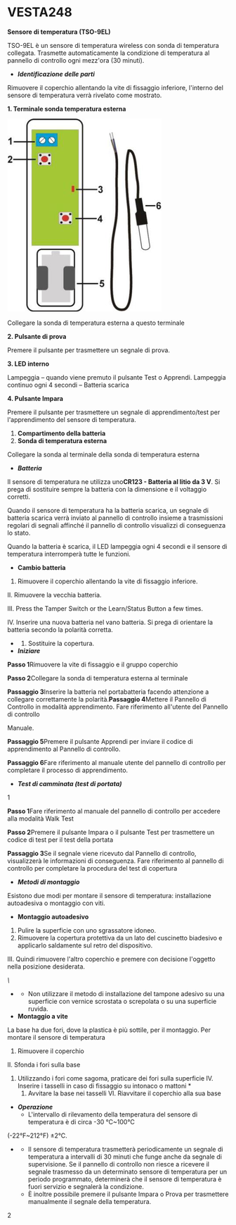 # VESTA248

**Sensore di temperatura (TSO-9EL)**

TSO-9EL è un sensore di temperatura wireless con sonda di temperatura collegata. Trasmette automaticamente la condizione di temperatura al pannello di controllo ogni mezz'ora (30 minuti).

* _**Identificazione delle parti**_

Rimuovere il coperchio allentando la vite di fissaggio inferiore, l'interno del sensore di temperatura verrà rivelato come mostrato.

**1. Terminale sonda temperatura esterna**

![](<.gitbook/assets/0 (96).jpeg>)

Collegare la sonda di temperatura esterna a questo terminale

**2. Pulsante di prova**

Premere il pulsante per trasmettere un segnale di prova.

**3. LED interno**

Lampeggia – quando viene premuto il pulsante Test o Apprendi. Lampeggia continuo ogni 4 secondi – Batteria scarica

**4. Pulsante Impara**

Premere il pulsante per trasmettere un segnale di apprendimento/test per l'apprendimento del sensore di temperatura.

1. **Compartimento della batteria**
2. **Sonda di temperatura esterna**

Collegare la sonda al terminale della sonda di temperatura esterna

* _**Batteria**_

Il sensore di temperatura ne utilizza uno**CR123 - Batteria al litio da 3 V**. Si prega di sostituire sempre la batteria con la dimensione e il voltaggio corretti.

Quando il sensore di temperatura ha la batteria scarica, un segnale di batteria scarica verrà inviato al pannello di controllo insieme a trasmissioni regolari di segnali affinché il pannello di controllo visualizzi di conseguenza lo stato.

Quando la batteria è scarica, il LED lampeggia ogni 4 secondi e il sensore di temperatura interromperà tutte le funzioni.

* **Cambio batteria**

1. Rimuovere il coperchio allentando la vite di fissaggio inferiore.

II. Rimuovere la vecchia batteria.

III. Press the Tamper Switch or the Learn/Status Button a few times.

IV. Inserire una nuova batteria nel vano batteria. Si prega di orientare la batteria secondo la polarità corretta.

*
  1. Sostituire la copertura.
* _**Iniziare**_

**Passo 1**Rimuovere la vite di fissaggio e il gruppo coperchio

**Passo 2**Collegare la sonda di temperatura esterna al terminale

**Passaggio 3**Inserire la batteria nel portabatteria facendo attenzione a collegare correttamente la polarità.**Passaggio 4**Mettere il Pannello di Controllo in modalità apprendimento. Fare riferimento all'utente del Pannello di controllo

Manuale.

**Passaggio 5**Premere il pulsante Apprendi per inviare il codice di apprendimento al Pannello di controllo.

**Passaggio 6**Fare riferimento al manuale utente del pannello di controllo per completare il processo di apprendimento.

* _**Test di camminata (test di portata)**_

1

**Passo 1**Fare riferimento al manuale del pannello di controllo per accedere alla modalità Walk Test

**Passo 2**Premere il pulsante Impara o il pulsante Test per trasmettere un codice di test per il test della portata

**Passaggio 3**Se il segnale viene ricevuto dal Pannello di controllo, visualizzerà le informazioni di conseguenza. Fare riferimento al pannello di controllo per completare la procedura del test di copertura

* _**Metodi di montaggio**_

Esistono due modi per montare il sensore di temperatura: installazione autoadesiva o montaggio con viti.

* **Montaggio autoadesivo**

1. Pulire la superficie con uno sgrassatore idoneo.
2. Rimuovere la copertura protettiva da un lato del cuscinetto biadesivo e applicarlo saldamente sul retro del dispositivo.

III. Quindi rimuovere l'altro coperchio e premere con decisione l'oggetto nella posizione desiderata.

_\\_

*
  * Non utilizzare il metodo di installazione del tampone adesivo su una superficie con vernice scrostata o screpolata o su una superficie ruvida.
* **Montaggio a vite**

La base ha due fori, dove la plastica è più sottile, per il montaggio. Per montare il sensore di temperatura

1. Rimuovere il coperchio

II. Sfonda i fori sulla base

1. Utilizzando i fori come sagoma, praticare dei fori sulla superficie IV. Inserire i tasselli in caso di fissaggio su intonaco o mattoni
   *
     1. Avvitare la base nei tasselli VI. Riavvitare il coperchio alla sua base

* _**Operazione**_
  * L'intervallo di rilevamento della temperatura del sensore di temperatura è di circa -30 ℃\~100℃

(-22°F\~212°F) ±2℃.

*
  * Il sensore di temperatura trasmetterà periodicamente un segnale di temperatura a intervalli di 30 minuti che funge anche da segnale di supervisione. Se il pannello di controllo non riesce a ricevere il segnale trasmesso da un determinato sensore di temperatura per un periodo programmato, determinerà che il sensore di temperatura è fuori servizio e segnalerà la condizione.
  * È inoltre possibile premere il pulsante Impara o Prova per trasmettere manualmente il segnale della temperatura.

2
